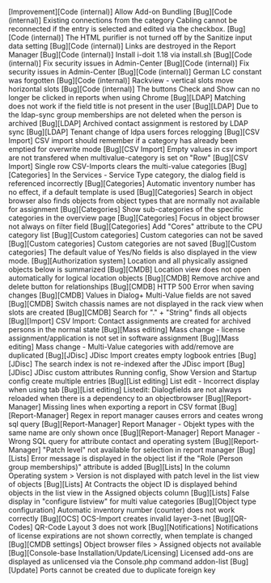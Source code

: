 [Improvement][Code (internal)]                    Allow Add-on Bundling
[Bug][Code (internal)]                            Existing connections from the category Cabling cannot be reconnected if the entry is selected and edited via the checkbox.
[Bug][Code (internal)]                            The HTML purifier is not turned off by the Sanitize input data setting
[Bug][Code (internal)]                            Links are destroyed in the Report Manager
[Bug][Code (internal)]                            Install i-doit 1.18 via install.sh
[Bug][Code (internal)]                            Fix security issues in Admin-Center
[Bug][Code (internal)]                            Fix security issues in Admin-Center
[Bug][Code (internal)]                            German LC constant was forgotten
[Bug][Code (internal)]                            Rackview - vertical slots move horizontal slots
[Bug][Code (internal)]                            The buttons Check and Show can no longer be clicked in reports when using Chrome
[Bug][LDAP]                                       Matching does not work if the field title is not present in the user
[Bug][LDAP]                                       Due to the ldap-sync group memberships are not deleted when the person is archived
[Bug][LDAP]                                       Archived contact assignment is restored by LDAP sync
[Bug][LDAP]                                       Tenant change of ldpa users forces relogging
[Bug][CSV Import]                                 CSV import should remember if a category has already been emptied for overwrite mode
[Bug][CSV Import]                                 Empty values in csv import are not transfered when multivalue-category is set on "Row"
[Bug][CSV Import]                                 Single row CSV-Imports clears the multi-value categories
[Bug][Categories]                                 In the Services - Service Type category, the dialog field is referenced incorrectly
[Bug][Categories]                                 Automatic inventory number has no effect, if a default template is used
[Bug][Categories]                                 Search in object browser also finds objects from object types that are normally not available for assignment
[Bug][Categories]                                 Show sub-categories of the specific categories in the overview page
[Bug][Categories]                                 Focus in object browser not always on filter field
[Bug][Categories]                                 Add "Cores" attribute to the CPU category list
[Bug][Custom categories]                          Custom categories can not be saved
[Bug][Custom categories]                          Custom categories are not saved
[Bug][Custom categories]                          The default value of Yes/No fields is also displayed in the view mode.
[Bug][Authorization system]                       Location and all physically assigned objects below is summarized
[Bug][CMDB]                                       Location view does not open automatically for logical location objects
[Bug][CMDB]                                       Remove archive and delete button for relationships
[Bug][CMDB]                                       HTTP 500 Error when saving changes
[Bug][CMDB]                                       Values in Dialog+ Multi-Value fields are not saved
[Bug][CMDB]                                       Switch chassis names are not displayed in the rack view when slots are created
[Bug][CMDB]                                       Search for "." + "String" finds all objects
[Bug][Import]                                     CSV Import: Contact assignments are created for archived persons in the normal state
[Bug][Mass editing]                               Mass change - license assignment/application is not set in software assignment
[Bug][Mass editing]                               Mass change - Multi-Value categories with add/remove  are duplicated
[Bug][JDisc]                                      JDisc Import creates empty logbook entries
[Bug][JDisc]                                      The search index is not re-indexed after the JDisc import
[Bug][JDisc]                                      JDisc custom attributes Running config, Show Version and Startup config create multiple entries
[Bug][List editing]                               List edit - Incorrect display when using tab
[Bug][List editing]                               Listedit: Dialogfields are not always reloaded when there is a dependency to an objectbrowser
[Bug][Report-Manager]                             Missing lines when exporting a report in CSV format
[Bug][Report-Manager]                             Regex in report manager causes errors and ceates wrong sql query
[Bug][Report-Manager]                             Report Manager - Objekt types with the same name are only shown once
[Bug][Report-Manager]                             Report Manager - Wrong SQL query for attribute contact and operating system
[Bug][Report-Manager]                             "Patch level" not available for selection in report manager
[Bug][Lists]                                      Error message is displayed in the object list if the "Role (Person group memberships)" attribute is added
[Bug][Lists]                                      In the column Operating system > Version is not displayed with patch level in the list view of objects
[Bug][Lists]                                      At Contracts the object ID is displayed behind objects in the list view in the Assigned objects column
[Bug][Lists]                                      False display in "configure listview" for multi value categories
[Bug][Object type configuration]                  Automatic inventory number (counter) does not work correctly
[Bug][OCS]                                        OCS-Import creates invalid layer-3-net
[Bug][QR-Codes]                                   QR-Code Layout 3 does not work
[Bug][Notifications]                              Notifications of license expirations are not shown correctly, when template is changed
[Bug][CMDB settings]                              Object browser files > Assigned objects not available
[Bug][Console-base Installation/Update/Licensing] Licensed add-ons are displayed as unlicensed via the Console.php command addon-list
[Bug][Update]                                     Ports cannot be created due to duplicate foreign key